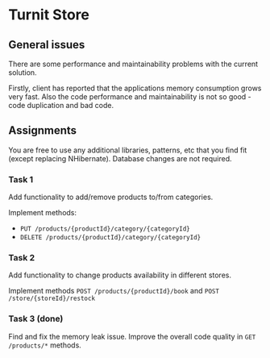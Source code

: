 # Turnit Store

## General issues

There are some performance and maintainability problems with the current solution.

Firstly, client has reported that the applications memory consumption grows very fast.
Also the code performance and maintainability is not so good - code duplication and bad code.

## Assignments

You are free to use any additional libraries, patterns, etc that you find fit (except replacing NHibernate). Database
changes are not required.

### Task 1

Add functionality to add/remove products to/from categories.

Implement methods:

* `PUT /products/{productId}/category/{categoryId}`
* `DELETE /products/{productId}/category/{categoryId}`

### Task 2

Add functionality to change products availability in different stores.

Implement methods `POST /products/{productId}/book` and `POST /store/{storeId}/restock`

### Task 3 (done)

Find and fix the memory leak issue.
Improve the overall code quality in `GET /products/*` methods.